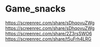 ﻿# Game_snacks
 
https://screenrec.com/share/sDhqovuZWg
https://screenrec.com/share/sDhqovuZWg
https://screenrec.com/share/2Z3rsSWO6
https://screenrec.com/share/t5uFrh4LRG

